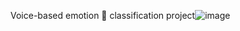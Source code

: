Voice-based  emotion 				 classification project![image](https://user-images.githubusercontent.com/62230550/165440601-094e1b5f-1811-4926-9f4d-d5dcbaabfb66.png)

